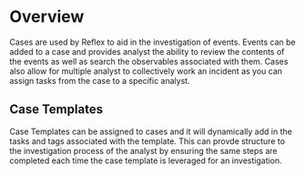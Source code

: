 # Overview

Cases are used by Reflex to aid in the investigation of events. Events can be added to a case and provides analyst the ability to review the contents of the events as well as search the observables associated with them. Cases also allow for multiple analyst to collectively work an incident as you can assign tasks from the case to a specific analyst.

## Case Templates

Case Templates can be assigned to cases and it will dynamically add in the tasks and tags associated with the template. This can provde structure to the investigation process of the analyst by ensuring the same steps are completed each time the case template is leveraged for an investigation. 
